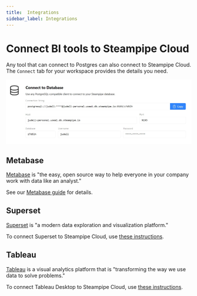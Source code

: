 ```yaml
---
title:  Integrations
sidebar_label: Integrations
---
```


# Connect BI tools to Steampipe Cloud

Any tool that can connect to Postgres can also connect to Steampipe Cloud. The `Connect` tab for your workspace provides the details you need. 

<div style={{"borderWidth":"thin", "borderStyle":"solid", "borderColor":"lightgray", "padding":"20px", "width":"90%"}}>
<img src="/images/docs/cloud/cloud-connect-tab.jpg" />
</div>


## Metabase

[Metabase](https://metabase.com) is "the easy, open source way to help everyone in your company work with data like an analyst."

See our [Metabase guide](/docs/cloud/metabase) for details.

## Superset

[Superset](https://superset.apache.og) is "a modern data exploration and visualization platform." 

To connect Superset to Steampipe Cloud, use [these instructions](https://superset.apache.org/docs/databases/postgres).

## Tableau

[Tableau](https://tableau.com) is a visual analytics platform that is "transforming the way we use data to solve problems."

To connect Tableau Desktop to Steampipe Cloud, use [these instructions](https://help.tableau.com/current/pro/desktop/en-us/examples_postgresql.htm).